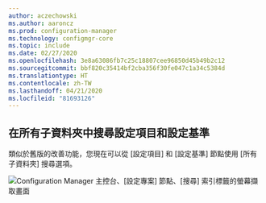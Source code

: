 ```yaml
---
author: aczechowski
ms.author: aaroncz
ms.prod: configuration-manager
ms.technology: configmgr-core
ms.topic: include
ms.date: 02/27/2020
ms.openlocfilehash: 3e8a63086fb7c25c18807cee96850d45b49b2c12
ms.sourcegitcommit: bbf820c35414bf2cba356f30fe047c1a34c5384d
ms.translationtype: HT
ms.contentlocale: zh-TW
ms.lasthandoff: 04/21/2020
ms.locfileid: "81693126"
---
```

## <a name="search-all-subfolders-for-configuration-items-and-configuration-baselines"></a><a name="bkmk_search"></a> 在所有子資料夾中搜尋設定項目和設定基準

<!--5891241-->

類似於舊版的改善功能，您現在可以從 [設定項目]  和 [設定基準]  節點使用 [所有子資料夾]  搜尋選項。

![Configuration Manager 主控台、[設定專案] 節點、[搜尋] 索引標籤的螢幕擷取畫面](../../media/5891241-ci-node-search-all-subfolders.png)
